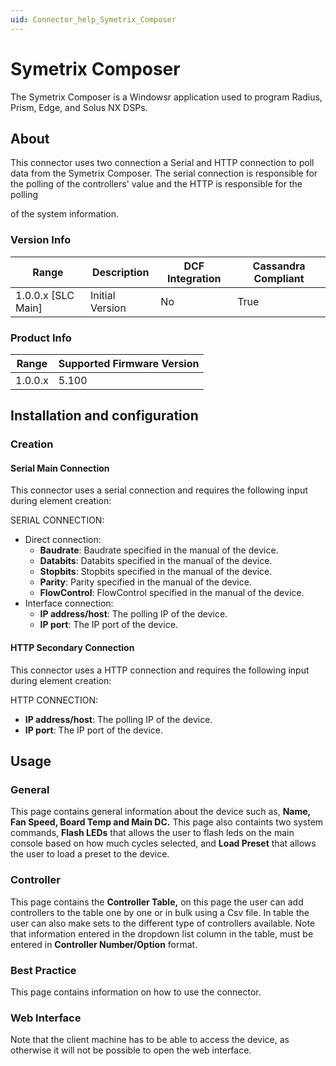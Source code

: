 ```yaml
---
uid: Connector_help_Symetrix_Composer
---
```


# Symetrix Composer

The Symetrix Composer is a Windowsr application used to program Radius, Prism, Edge, and Solus NX DSPs.

## About

This connector uses two connection a Serial and HTTP connection to poll data from the Symetrix Composer. The serial connection is responsible for the polling of the controllers' value and the HTTP is responsible for the polling

of the system information.

### Version Info

| Range | Description | DCF Integration | Cassandra Compliant |
|----------------------|-----------------|---------------------|-------------------------|
| 1.0.0.x [SLC Main]   | Initial Version | No                  | True                    |

### Product Info

| Range | Supported Firmware Version |
|------------------|-----------------------------|
| 1.0.0.x          | 5.100                       |

## Installation and configuration

### Creation

#### Serial Main Connection

This connector uses a serial connection and requires the following input during element creation:

SERIAL CONNECTION:

- Direct connection:
  - **Baudrate**: Baudrate specified in the manual of the device.
  - **Databits**: Databits specified in the manual of the device.
  - **Stopbits**: Stopbits specified in the manual of the device.
  - **Parity**: Parity specified in the manual of the device.
  - **FlowControl**: FlowControl specified in the manual of the device.
- Interface connection:
  - **IP address/host**: The polling IP of the device.
  - **IP port**: The IP port of the device.

#### HTTP Secondary Connection

This connector uses a HTTP connection and requires the following input during element creation:

HTTP CONNECTION:

- **IP address/host**: The polling IP of the device.
- **IP port**: The IP port of the device.

## Usage

### General

This page contains general information about the device such as, **Name, Fan Speed, Board Temp and Main DC.** This page also containts two system commands, **Flash LEDs** that allows the user to flash leds on the main console based on how much cycles selected, and **Load Preset** that allows the user to load a preset to the device.

### Controller

This page contains the **Controller Table,** on this page the user can add controllers to the table one by one or in bulk using a Csv file. In table the user can also make sets to the different type of controllers available. Note that information entered in the dropdown list column in the table, must be entered in **Controller Number/Option** format.

### Best Practice

This page contains information on how to use the connector.

### Web Interface

Note that the client machine has to be able to access the device, as otherwise it will not be possible to open the web interface.
